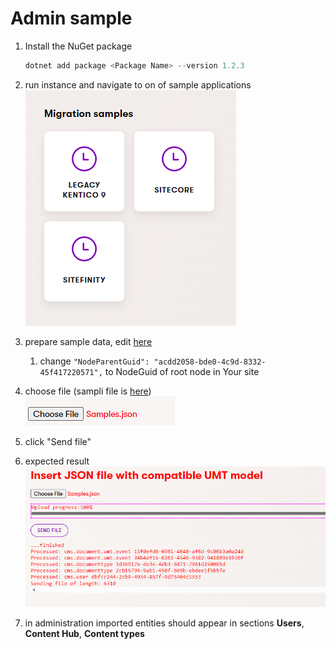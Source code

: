 # Admin sample

1. Install the NuGet package

   ```powershell
   dotnet add package <Package Name> --version 1.2.3
   ```
2. run instance and navigate to on of sample applications  
   ![Sample apps screenshot](./.images/sample-apps.png)
3. prepare sample data, edit [here](./Data/Samples.json)  
   1. change `"NodeParentGuid": "acdd2058-bde0-4c9d-8332-45f417220571",` to NodeGuid of root node in Your site  <!-- TODO: kde vezmu node parent a co to je node parent? -->
4. choose file (sampli file is [here](./Data/Samples.json))  
   ![Pick file](./.images/pick-file.png)
5. click "Send file"
6. expected result  
   ![expected result](./.images/expected-result.png)

7. in administration imported entities should appear in sections **Users**, **Content Hub**, **Content types**

